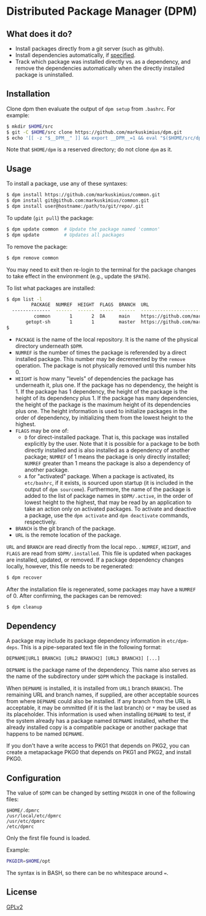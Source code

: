 # Distributed Package Manager (DPM)

## What does it do?

- Install packages directly from a git server (such as github).
- Install dependencies automatically, if [specified](#dependency).
- Track which package was installed directly vs. as a dependency,
  and remove the dependencies automatically when the directly installed package
  is uninstalled.


## Installation

Clone dpm then evaluate the output of `dpm setup` from `.bashrc`.
For example:

```bash
$ mkdir $HOME/src
$ git -C $HOME/src clone https://github.com/markuskimius/dpm.git
$ echo '[[ -z "$__DPM__" ]] && export __DPM__=1 && eval "$($HOME/src/dpm/bin/dpm setup)"' >> ~/.bashrc
```

Note that `$HOME/dpm` is a reserved directory; do not clone `dpm` as it.


## Usage

To install a package, use any of these syntaxes:

```bash
$ dpm install https://github.com/markuskimius/common.git
$ dpm install git@github.com:markuskimius/common.git
$ dpm install user@hostname:/path/to/git/repo/.git
```

To update (`git pull`) the package:

```bash
$ dpm update common  # Update the package named 'common'
$ dpm update         # Updates all packages
```

To remove the package:

```bash
$ dpm remove common
```

You may need to exit then re-login to the terminal for the package changes to
take effect in the environment (e.g., update the `$PATH`).


To list what packages are installed:

```bash
$ dpm list -l
         PACKAGE  NUMREF  HEIGHT  FLAGS  BRANCH  URL
  --------------  ------  ------  -----  ------  ----------------------------------------------
          common       1       2  DA     main    https://github.com/markuskimius/common.git
       getopt-sh       1       1         master  https://github.com/markuskimius/getopt-sh.git
$
```

- `PACKAGE` is the name of the local repository.
  It is the name of the physical directory underneath `$DPM`.
- `NUMREF` is the number of times the package is referended by a direct
  installed package.
  This number may be decremented by the `remove` operation.
  The package is not physically removed until this number hits 0.
- `HEIGHT` is how many "levels" of dependencies the package has underneath it,
  plus one.
  If the package has no dependency, the height is 1.
  If the package has 1 dependency, the height of the package is the height of
  its dependency plus 1.
  If the package has many dependencies, the height of the package is the
  maximum height of its dependencies plus one.
  The height information is used to initialize packages in the order of
  dependency, by initializing them from the lowest height to the highest.
- `FLAGS` may be one of:
  - `D` for direct-installed package.
    That is, this package was installed explicitly by the user.
    Note that it is possible for a package to be both directly installed and is
    also installed as a dependency of another package;
    `NUMREF` of 1 means the package is only directly installed;
    `NUMREF` greater than 1 means the package is also a dependency of another
    package.
  - `A` for "activated" package.
    When a package is activated, its `etc/bashrc`, if it exists, is sourced
    upon startup (it is included in the output of `dpm sourceme`).
    Furthermore, the name of the package is added to the list of package names
    in `$DPM/.active`, in the order of lowest height to the highest, that
    may be read by an application to take an action only on activated packages.
    To activate and deactive a package, use the `dpm activate` and `dpm
    deactivate` commands, respectively.
- `BRANCH` is the git branch of the package.
- `URL` is the remote location of the package.

`URL` and `BRANCH` are read directly from the local repo.
.
`NUMREF`, `HEIGHT`, and `FLAGS` are read from `$DPM/.installed`.
This file is updated when packages are installed, updated, or removed.
If a package dependency changes locally, however, this file needs to be
regenerated:

```bash
$ dpm recover
```

After the installation file is regenerated, some packages may have a `NUMREF` of 0.
After confirming, the packages can be removed:

```bash
$ dpm cleanup
```


## Dependency

A package may include its package dependency information in `etc/dpm-deps`.
This is a pipe-separated text file in the following format:

```
DEPNAME|URL1 BRANCH1 [URL2 BRANCH2] [URL3 BRANCH3] [...]
```

`DEPNAME` is the package name of the dependency.  This name also serves as the
name of the subdirectory under `$DPM` which the package is installed.

When `DEPNAME` is installed, it is installed from `URL1` branch `BRANCH1`.  The
remaining URL and branch names, if supplied, are other acceptable sources from
where `DEPNAME` could also be installed.  If any branch from the URL is
acceptable, it may be ommitted (if it is the last branch) or `*` may be used as
its placeholder.  This information is used when installing `DEPNAME` to test,
if the system already has a package named `DEPNAME` installed, whether the
already installed copy is a compatible package or another package that happens
to be named `DEPNAME`.

If you don't have a write access to PKG1 that depends on PKG2, you can create a
metapackage PKG0 that depends on PKG1 and PKG2, and install PKG0.


## Configuration

The value of `$DPM` can be changed by setting `PKGDIR` in one of the following
files:

```
$HOME/.dpmrc
/usr/local/etc/dpmrc
/usr/etc/dpmrc
/etc/dpmrc
```
Only the first file found is loaded.

Example:

```bash
PKGDIR=$HOME/opt
```

The syntax is in BASH, so there can be no whitespace around `=`.


## License

[GPLv2]


[GPLv2]: <https://github.com/markuskimius/dpm/blob/main/LICENSE>

